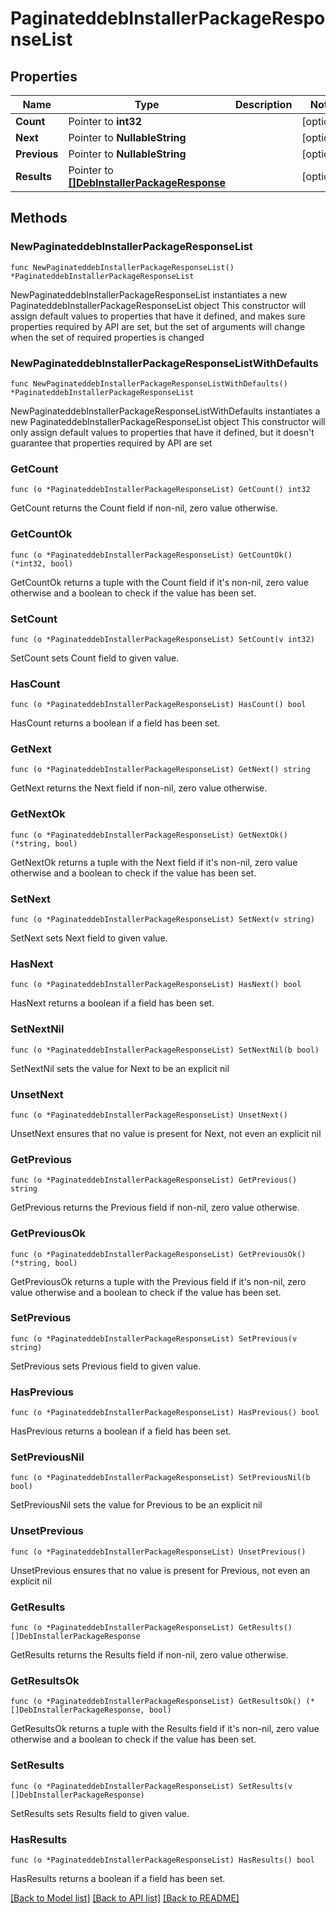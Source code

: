 # PaginateddebInstallerPackageResponseList

## Properties

Name | Type | Description | Notes
------------ | ------------- | ------------- | -------------
**Count** | Pointer to **int32** |  | [optional] 
**Next** | Pointer to **NullableString** |  | [optional] 
**Previous** | Pointer to **NullableString** |  | [optional] 
**Results** | Pointer to [**[]DebInstallerPackageResponse**](DebInstallerPackageResponse.md) |  | [optional] 

## Methods

### NewPaginateddebInstallerPackageResponseList

`func NewPaginateddebInstallerPackageResponseList() *PaginateddebInstallerPackageResponseList`

NewPaginateddebInstallerPackageResponseList instantiates a new PaginateddebInstallerPackageResponseList object
This constructor will assign default values to properties that have it defined,
and makes sure properties required by API are set, but the set of arguments
will change when the set of required properties is changed

### NewPaginateddebInstallerPackageResponseListWithDefaults

`func NewPaginateddebInstallerPackageResponseListWithDefaults() *PaginateddebInstallerPackageResponseList`

NewPaginateddebInstallerPackageResponseListWithDefaults instantiates a new PaginateddebInstallerPackageResponseList object
This constructor will only assign default values to properties that have it defined,
but it doesn't guarantee that properties required by API are set

### GetCount

`func (o *PaginateddebInstallerPackageResponseList) GetCount() int32`

GetCount returns the Count field if non-nil, zero value otherwise.

### GetCountOk

`func (o *PaginateddebInstallerPackageResponseList) GetCountOk() (*int32, bool)`

GetCountOk returns a tuple with the Count field if it's non-nil, zero value otherwise
and a boolean to check if the value has been set.

### SetCount

`func (o *PaginateddebInstallerPackageResponseList) SetCount(v int32)`

SetCount sets Count field to given value.

### HasCount

`func (o *PaginateddebInstallerPackageResponseList) HasCount() bool`

HasCount returns a boolean if a field has been set.

### GetNext

`func (o *PaginateddebInstallerPackageResponseList) GetNext() string`

GetNext returns the Next field if non-nil, zero value otherwise.

### GetNextOk

`func (o *PaginateddebInstallerPackageResponseList) GetNextOk() (*string, bool)`

GetNextOk returns a tuple with the Next field if it's non-nil, zero value otherwise
and a boolean to check if the value has been set.

### SetNext

`func (o *PaginateddebInstallerPackageResponseList) SetNext(v string)`

SetNext sets Next field to given value.

### HasNext

`func (o *PaginateddebInstallerPackageResponseList) HasNext() bool`

HasNext returns a boolean if a field has been set.

### SetNextNil

`func (o *PaginateddebInstallerPackageResponseList) SetNextNil(b bool)`

 SetNextNil sets the value for Next to be an explicit nil

### UnsetNext
`func (o *PaginateddebInstallerPackageResponseList) UnsetNext()`

UnsetNext ensures that no value is present for Next, not even an explicit nil
### GetPrevious

`func (o *PaginateddebInstallerPackageResponseList) GetPrevious() string`

GetPrevious returns the Previous field if non-nil, zero value otherwise.

### GetPreviousOk

`func (o *PaginateddebInstallerPackageResponseList) GetPreviousOk() (*string, bool)`

GetPreviousOk returns a tuple with the Previous field if it's non-nil, zero value otherwise
and a boolean to check if the value has been set.

### SetPrevious

`func (o *PaginateddebInstallerPackageResponseList) SetPrevious(v string)`

SetPrevious sets Previous field to given value.

### HasPrevious

`func (o *PaginateddebInstallerPackageResponseList) HasPrevious() bool`

HasPrevious returns a boolean if a field has been set.

### SetPreviousNil

`func (o *PaginateddebInstallerPackageResponseList) SetPreviousNil(b bool)`

 SetPreviousNil sets the value for Previous to be an explicit nil

### UnsetPrevious
`func (o *PaginateddebInstallerPackageResponseList) UnsetPrevious()`

UnsetPrevious ensures that no value is present for Previous, not even an explicit nil
### GetResults

`func (o *PaginateddebInstallerPackageResponseList) GetResults() []DebInstallerPackageResponse`

GetResults returns the Results field if non-nil, zero value otherwise.

### GetResultsOk

`func (o *PaginateddebInstallerPackageResponseList) GetResultsOk() (*[]DebInstallerPackageResponse, bool)`

GetResultsOk returns a tuple with the Results field if it's non-nil, zero value otherwise
and a boolean to check if the value has been set.

### SetResults

`func (o *PaginateddebInstallerPackageResponseList) SetResults(v []DebInstallerPackageResponse)`

SetResults sets Results field to given value.

### HasResults

`func (o *PaginateddebInstallerPackageResponseList) HasResults() bool`

HasResults returns a boolean if a field has been set.


[[Back to Model list]](../README.md#documentation-for-models) [[Back to API list]](../README.md#documentation-for-api-endpoints) [[Back to README]](../README.md)


